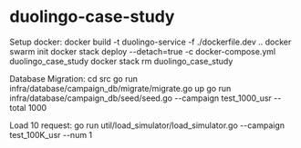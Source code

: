 # duolingo-case-study

Setup docker:
    docker build -t duolingo-service -f ./dockerfile.dev ..
    docker swarm init
    docker stack deploy --detach=true -c docker-compose.yml duolingo_case_study
        docker stack rm duolingo_case_study

Database Migration:
    cd src
    go run infra/database/campaign_db/migrate/migrate.go up
    go run infra/database/campaign_db/seed/seed.go --campaign test_1000_usr --total 1000

Load 10 request:
    go run util/load_simulator/load_simulator.go --campaign test_100K_usr --num 1
